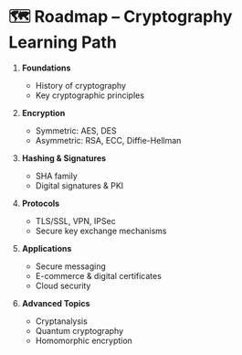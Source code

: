 # 🗺️ Roadmap – Cryptography Learning Path

1. **Foundations**
   - History of cryptography
   - Key cryptographic principles

2. **Encryption**
   - Symmetric: AES, DES
   - Asymmetric: RSA, ECC, Diffie-Hellman

3. **Hashing & Signatures**
   - SHA family
   - Digital signatures & PKI

4. **Protocols**
   - TLS/SSL, VPN, IPSec
   - Secure key exchange mechanisms

5. **Applications**
   - Secure messaging
   - E-commerce & digital certificates
   - Cloud security

6. **Advanced Topics**
   - Cryptanalysis
   - Quantum cryptography
   - Homomorphic encryption
